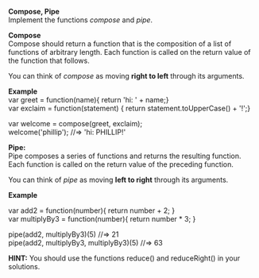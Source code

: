 **Compose, Pipe**  
Implement the functions *compose* and *pipe*.  

**Compose**  
Compose should return a function that is the composition of a list of functions of arbitrary length. Each function is called on the return value of the function that follows.  

You can think of *compose* as moving **right to left** through its arguments.  

**Example**  
var greet = function(name){ return 'hi: ' + name;}  
var exclaim = function(statement) { return statement.toUpperCase() + '!';}  

var welcome = compose(greet, exclaim);  
welcome('phillip'); //=> 'hi: PHILLIP!'  

**Pipe:**  
Pipe composes a series of functions and returns the resulting function. Each function is called on the return value of the preceding function.    

You can think of *pipe* as moving **left to right** through its arguments.  

**Example**  

var add2 = function(number){ return number + 2; }  
var multiplyBy3 = function(number){ return number * 3; }  

pipe(add2, multiplyBy3)(5) //=> 21  
pipe(add2, multiplyBy3, multiplyBy3)(5) //=> 63  

**HINT:** You should use the functions reduce() and reduceRight() in your solutions.  
